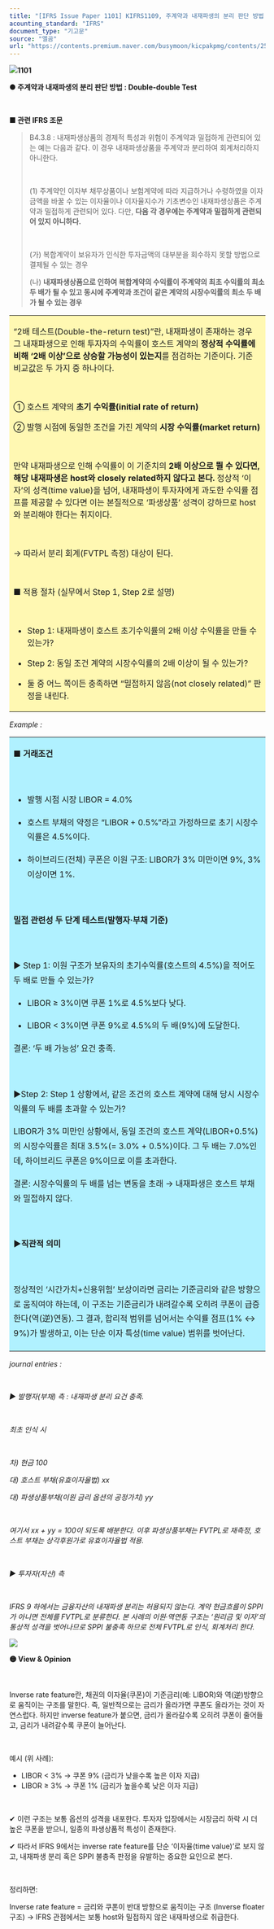 ```yaml
---
title: "[IFRS Issue Paper 1101] KIFRS1109, 주계약과 내재파생의 분리 판단 방법 : Double-double Test"
acounting_standard: "IFRS"
document_type: "기고문"
source: "엘곰"
url: "https://contents.premium.naver.com/busymoon/kicpakpmg/contents/250902130139067vh"
---
```

![](https://n2.news.naver.com/l.gif?type=content)**1101**

**● 주계약과 내재파생의 분리 판단 방법 : Double-double Test**

​

**■ 관련 IFRS 조문**

> B4.3.8 : 내재파생상품의 경제적 특성과 위험이 주계약과 밀접하게 관련되어 있는 예는 다음과 같다. 이 경우 내재파생상품을 주계약과 분리하여 회계처리하지 아니한다.
> 
> ​
> 
> (1) 주계약인 이자부 채무상품이나 보험계약에 따라 지급하거나 수령하였을 이자금액을 바꿀 수 있는 이자율이나 이자율지수가 기초변수인 내재파생상품은 주계약과 밀접하게 관련되어 있다. 다만, **다음 각 경우에는 주계약과 밀접하게 관련되어 있지 아니하다.**
> 
> ​
> 
> (가) 복합계약이 보유자가 인식한 투자금액의 대부분을 회수하지 못할 방법으로 결제될 수 있는 경우
> 
> (나) **내재파생상품으로 인하여 복합계약의 수익률이 주계약의 최초 수익률의 최소 두 배가 될 수 있고 동시에 주계약과 조건이 같은 계약의 시장수익률의 최소 두 배가 될 수 있는 경우**

<table style=""><tbody><tr><td colspan="3" rowspan="1" style="width: 100.0%; height: 129.0px;  background-color: #fff8b2;"><div><p style=""><span style="">“2배 테스트(Double-the-return test)”란, 내재파생이 존재하는 경우 그 내재파생으로 인해 투자자의 수익률이 호스트 계약의 </span><span style=""><b>정상적 수익률에 비해 ‘2배 이상’으로 상승할 가능성이 있는지</b></span><span style="">를 점검하는 기준이다. 기준 비교값은 두 가지 중 하나이다.</span></p><p style=""><span style="">​</span></p><p style=""><span style="">① 호스트 계약의 </span><span style=""><b>초기 수익률(initial rate of return)</b></span></p><p style=""><span style="">② 발행 시점에 동일한 조건을 가진 계약의 </span><span style=""><b>시장 수익률(market return)</b></span></p><p style=""><span style="">​</span></p><p style=""><span style="">만약 내재파생으로 인해 수익률이 이 기준치의</span><span style=""><b> 2배 이상으로 뛸 수 있다면, 해당 내재파생은 host와 closely related하지 않다고 본다. </b></span><span style="">정상적 ‘이자’의 성격(time value)을 넘어, 내재파생이 투자자에게 과도한 수익률 점프를 제공할 수 있다면 이는 본질적으로 ‘파생상품’ 성격이 강하므로 host와 분리해야 한다는 취지이다.</span></p><p style=""><span style="">​</span></p><p style=""><span style="">→ 따라서 분리 회계(FVTPL 측정) 대상이 된다.</span></p><p style=""><span style="">​</span></p><p style=""><span style="">■ 적용 절차 (실무에서 Step 1, Step 2로 설명)</span></p><p style=""><span style="">​</span></p><ul><li><p style=""><span style="">Step 1</span><span style="">: 내재파생이 호스트 초기수익률의 2배 이상 수익률을 만들 수 있는가?</span></p></li><li><p style=""><span style="">Step 2</span><span style="">: 동일 조건 계약의 시장수익률의 2배 이상이 될 수 있는가?</span></p></li><li><p style=""><span style="">둘 중 어느 쪽이든 충족하면 “밀접하지 않음(not closely related)” 판정을 내린다.</span></p></li></ul></div></td></tr></tbody></table>

*Example :*

<table style=""><tbody><tr><td colspan="3" rowspan="1" style="width: 100.0%; height: 129.0px;  background-color: #b0f1ff;"><div><p style="line-height:1.8;"><span style="">■ </span><span style=""><b>거래조건</b></span></p><p style="line-height:1.8;"><span style=""><b>​</b></span></p><ul><li><p style="line-height:1.8;"><span style="">발행 시점 시장 LIBOR = 4.0%</span></p></li><li><p style="line-height:1.8;"><span style="">호스트 부채의 약정은 “LIBOR + 0.5%”라고 가정하므로 초기 시장수익률은 4.5%이다.</span></p></li><li><p style="line-height:1.8;"><span style="">하이브리드(전체) 쿠폰은 이원 구조: LIBOR가 3% 미만이면 9%, 3% 이상이면 1%.</span></p></li></ul><p style="line-height:1.8;"><span style="">​</span></p><p style="line-height:1.8;"><span style=""><b>밀접 관련성 두 단계 테스트(발행자·부채 기준)</b></span></p><p style="line-height:1.8;"><span style=""><b>​</b></span></p><p style="line-height:1.8;"><span style="">▶ Step 1: 이원 구조가 보유자의 초기수익률(호스트의 4.5%)을 적어도 두 배로 만들 수 있는가?</span></p><ul><li><p style="line-height:1.8;"><span style="">LIBOR ≥ 3%이면 쿠폰 1%로 4.5%보다 낮다.</span></p></li><li><p style="line-height:1.8;"><span style="">LIBOR &lt; 3%이면 쿠폰 9%로 4.5%의 두 배(9%)에 도달한다.</span></p></li></ul><p style="line-height:1.8;"><span style="">결론: ‘두 배 가능성’ 요건 충족.</span></p><p style="line-height:1.8;"><span style="">​</span></p><p style="line-height:1.8;"><span style="">▶Step 2: Step 1 상황에서, 같은 조건의 호스트 계약에 대해 당시 시장수익률의 두 배를 초과할 수 있는가?</span></p><p style="line-height:1.8;"><span style="">LIBOR가 3% 미만인 상황에서, 동일 조건의 호스트 계약(LIBOR+0.5%)의 시장수익률은 최대 3.5%(= 3.0% + 0.5%)이다. 그 두 배는 7.0%인데, 하이브리드 쿠폰은 9%이므로 이를 초과한다.</span></p><p style="line-height:1.8;"><span style="">결론: 시장수익률의 두 배를 넘는 변동을 초래 → 내재파생은 호스트 부채와 밀접하지 않다.</span></p><p style="line-height:1.8;"><span style="">​</span></p><p style="line-height:1.8;"><span style=""><b>▶직관적 의미</b></span></p><p style="line-height:1.8;"><span style=""><b>​</b></span></p><p style="line-height:1.8;"><span style="">정상적인 ‘시간가치+신용위험’ 보상이라면 금리는 기준금리와 같은 방향으로 움직여야 하는데, 이 구조는 기준금리가 내려갈수록 오히려 쿠폰이 급증한다(역(逆)연동). 그 결과, 합리적 범위를 넘어서는 수익률 점프(1% ↔ 9%)가 발생하고, 이는 단순 이자 특성(time value) 범위를 벗어난다.</span></p></div></td></tr></tbody></table>

*journal entries :*

*​*

*▶ 발행자(부채) 측 : 내재파생 분리 요건 충족.*

*​*

*최초 인식 시*

*​*

*차) 현금 100*

*대) 호스트 부채(유효이자율법) xx*

*대) 파생상품부채(이원 금리 옵션의 공정가치) yy*

*​*

*여기서 xx + yy = 100이 되도록 배분한다. 이후 파생상품부채는 FVTPL로 재측정, 호스트 부채는 상각후원가로 유효이자율법 적용.*

*​*

*▶ 투자자(자산) 측*

*​*

*IFRS 9 하에서는 금융자산의 내재파생 분리는 허용되지 않는다. 계약 현금흐름이 SPPI가 아니면 전체를 FVTPL로 분류한다. 본 사례의 이원·역연동 구조는 ‘원리금 및 이자’의 통상적 성격을 벗어나므로 SPPI 불충족 하므로 전체 FVTPL로 인식, 회계처리 한다.*

![](https://scs-phinf.pstatic.net/MjAyNTA5MDJfMTI3/MDAxNzU2Nzg1NTUwNzU4.W3gOzvAxY41hOxcNW4L2BgoEq0g4yG9o9DOP1uG4NfMg.lD8wZCKkCZeUIotMq_LVig94JAXRSPs6C3RoZ8HXdLMg.PNG/image.png?type=w800)

**🟡 View & Opinion**

​

Inverse rate feature란, 채권의 이자율(쿠폰)이 기준금리(예: LIBOR)와 역(逆)방향으로 움직이는 구조를 말한다. 즉, 일반적으로는 금리가 올라가면 쿠폰도 올라가는 것이 자연스럽다. 하지만 inverse feature가 붙으면, 금리가 올라갈수록 오히려 쿠폰이 줄어들고, 금리가 내려갈수록 쿠폰이 늘어난다.

​

예시 (위 사례):

- LIBOR < 3% → 쿠폰 9% (금리가 낮을수록 높은 이자 지급)
- LIBOR ≥ 3% → 쿠폰 1% (금리가 높을수록 낮은 이자 지급)

​

✔ 이런 구조는 보통 옵션의 성격을 내포한다. 투자자 입장에서는 시장금리 하락 시 더 높은 쿠폰을 받으니, 일종의 파생상품적 특성이 존재한다.

✔ 따라서 IFRS 9에서는 inverse rate feature를 단순 ‘이자율(time value)’로 보지 않고, 내재파생 분리 혹은 SPPI 불충족 판정을 유발하는 중요한 요인으로 본다.

​

정리하면:

Inverse rate feature = 금리와 쿠폰이 반대 방향으로 움직이는 구조 (Inverse floater 구조) → IFRS 관점에서는 보통 host와 밀접하지 않은 내재파생으로 취급한다.

​
